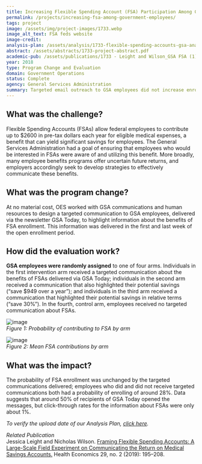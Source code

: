 ```yaml
---
title: Increasing Flexible Spending Account (FSA) Participation Among Government Employees
permalink: /projects/increasing-fsa-among-government-employees/
tags: project  
image: /assets/img/project-images/1733.webp
image_alt_text: FSA feds website
image-credit:
analysis-plan: /assets/analysis/1733-flexible-spending-accounts-gsa-analysis-plan.pdf
abstract: /assets/abstracts/1733-project-abstract.pdf
academic-pub: /assets/publications/1733 - Leight and Wilson_GSA FSA (1).pdf
year: 2018
type: Program Change and Evaluation
domain: Government Operations
status: Complete
agency: General Services Administration
summary: Targeted email outreach to GSA employees did not increase enrollment in Flexible Spending Accounts.
---
```

## What was the challenge?

Flexible Spending Accounts (FSAs) allow federal employees to contribute up to $2600 in pre-tax dollars each year for eligible medical expenses, a benefit that can yield significant savings for employees. The General Services Administration had a goal of ensuring that employees who would be interested in FSAs were aware of and utilizing this benefit. More broadly, many employee benefits programs offer uncertain future returns, and employers accordingly seek to develop strategies to effectively communicate these benefits.

## What was the program change?

At no material cost, OES worked with GSA communications and human resources to design a targeted communication to GSA employees, delivered via the newsletter GSA Today, to highlight information about the benefits of FSA enrollment. This information was delivered in the first and last week of the open enrollment period.

## How did the evaluation work?

<b>GSA employees were randomly assigned</b> to one of four arms. Individuals in the first intervention arm received a targeted communication about the benefits of FSAs delivered via GSA Today; individuals in the second arm received a communication that also highlighted their potential savings (“save $949 over a year”); and individuals in the third arm received a communication that highlighted their potential savings in relative terms (“save 30%”). In the fourth, control arm, employees received no targeted communication about FSAs.

![image]({{site.baseurl}}/assets/img/project-images/1733-graph1.png)<br>
*Figure 1: Probability of contributing to FSA by arm*

![image]({{site.baseurl}}/assets/img/project-images/1733-graph2.png)<br>
*Figure 2: Mean FSA contributions by arm*

## What was the impact?

The probability of FSA enrollment was unchanged by the targeted communications delivered; employees who did and did not receive targeted communications both had a probability of enrolling of around 28%. Data suggests that around 50% of recipients of GSA Today opened the messages, but click-through rates for the information about FSAs were only about 1%.

<i>To verify the upload date of our Analysis Plan, <a href="https://github.com/gsa-oes/office-of-evaluation-sciences/commits/master/assets/analysis/1733-flexible-spending-accounts-gsa-analysis-plan.pdf">click here</a>.</i>

<i> Related Publication</i>
<br>
Jessica Leight and Nicholas Wilson. <a href="https://ashecon.confex.com/ashecon/2019/webprogram/Paper7031.html">Framing Flexible Spending Accounts: A Large-Scale Field Experiment on Communicating the Return on Medical Savings Accounts.</a> Health Economics 29, no. 2 (2019): 195–208.

